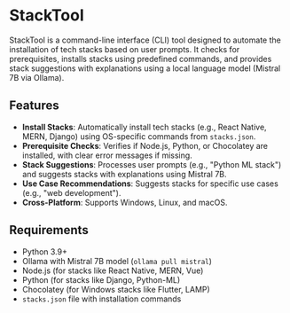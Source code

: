 # StackTool

StackTool is a command-line interface (CLI) tool designed to automate the installation of tech stacks based on user prompts. It checks for prerequisites, installs stacks using predefined commands, and provides stack suggestions with explanations using a local language model (Mistral 7B via Ollama). 

## Features
- **Install Stacks**: Automatically install tech stacks (e.g., React Native, MERN, Django) using OS-specific commands from `stacks.json`.
- **Prerequisite Checks**: Verifies if Node.js, Python, or Chocolatey are installed, with clear error messages if missing.
- **Stack Suggestions**: Processes user prompts (e.g., "Python ML stack") and suggests stacks with explanations using Mistral 7B.
- **Use Case Recommendations**: Suggests stacks for specific use cases (e.g., "web development").
- **Cross-Platform**: Supports Windows, Linux, and macOS.

## Requirements
- Python 3.9+
- Ollama [](https://ollama.ai) with Mistral 7B model (`ollama pull mistral`)
- Node.js (for stacks like React Native, MERN, Vue)
- Python (for stacks like Django, Python-ML)
- Chocolatey (for Windows stacks like Flutter, LAMP)
- `stacks.json` file with installation commands
